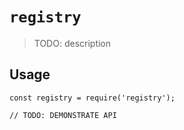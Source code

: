 # `registry`

> TODO: description

## Usage

```
const registry = require('registry');

// TODO: DEMONSTRATE API
```
